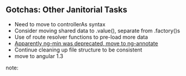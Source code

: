 ##  Gotchas: Other Janitorial Tasks

- Need to move to controllerAs syntax
- Consider moving shared data to .value(), separate from .factory()s
- Use of route resolver functions to pre-load more data
- [Apparently ng-min was deprecated, move to ng-annotate](https://github.com/johnpapa/angularjs-styleguide#minification-and-annotation)
- Continue cleaning up file structure to be consistent
- move to angular 1.3

note:    
